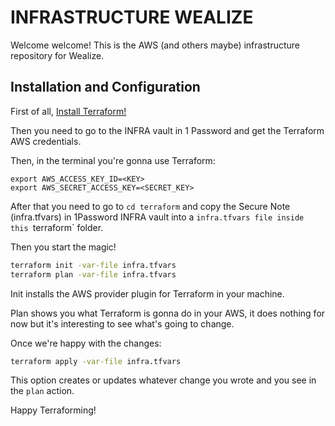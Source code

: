 # INFRASTRUCTURE WEALIZE

Welcome welcome! This is the AWS (and others maybe) infrastructure repository for Wealize.

## Installation and Configuration

First of all, [Install Terraform!](https://learn.hashicorp.com/terraform/getting-started/install.html)

Then you need to go to the INFRA vault in 1 Password and get the Terraform AWS credentials.

Then, in the terminal you're gonna use Terraform:

```
export AWS_ACCESS_KEY_ID=<KEY>
export AWS_SECRET_ACCESS_KEY=<SECRET_KEY>
```

After that you need to go to `cd terraform` and copy the Secure Note (infra.tfvars) in 1Password INFRA vault into a `infra.tfvars file inside this `terraform` folder.

Then you start the magic!

```bash
terraform init -var-file infra.tfvars
terraform plan -var-file infra.tfvars
```

Init installs the AWS provider plugin for Terraform in your machine.

Plan shows you what Terraform is gonna do in your AWS, it does nothing for now but it's interesting to see what's going to change.

Once we're happy with the changes:

```bash
terraform apply -var-file infra.tfvars
```

This option creates or updates whatever change you wrote and you see in the `plan` action.

Happy Terraforming!
